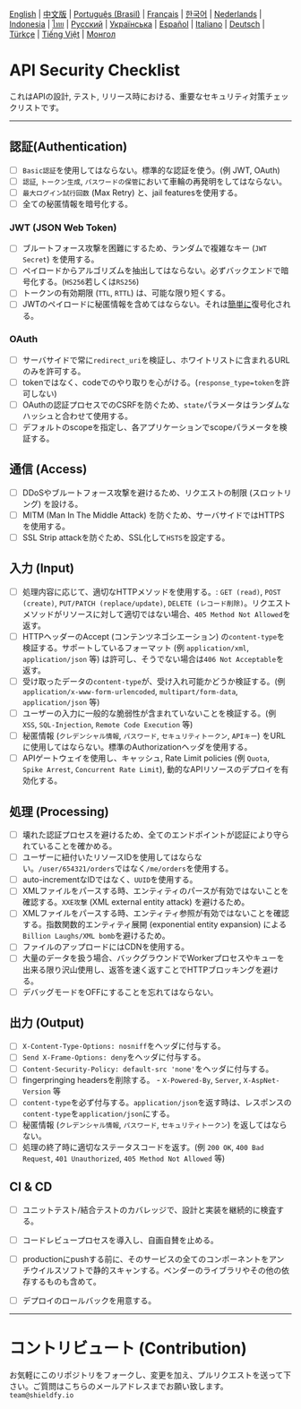 [English](./README.md) | [中文版](./README-zh.md) | [Português (Brasil)](./README-pt_BR.md) | [Français](./README-fr.md) | [한국어](./README-ko.md) | [Nederlands](./README-nl.md) | [Indonesia](./README-id.md) | [ไทย](./README-th.md) | [Русский](./README-ru.md) | [Українська](./README-uk.md) | [Español](./README-es.md) | [Italiano](./README-it.md) | [Deutsch](./README-de.md) | [Türkçe](./README-tr.md) | [Tiếng Việt](./README-vi.md) | [Монгол](./README-mn.md)

# API Security Checklist
これはAPIの設計, テスト, リリース時における、重要なセキュリティ対策チェックリストです。


---

## 認証(Authentication)
- [ ] `Basic認証`を使用してはならない。標準的な認証を使う。(例 JWT, OAuth)
- [ ] `認証`, `トークン生成`, `パスワードの保管`において車輪の再発明をしてはならない。
- [ ] `最大ログイン試行回数` (Max Retry) と、jail featuresを使用する。
- [ ] 全ての秘匿情報を暗号化する。

### JWT (JSON Web Token)
- [ ] ブルートフォース攻撃を困難にするため、ランダムで複雑なキー (`JWT Secret`) を使用する。
- [ ] ペイロードからアルゴリズムを抽出してはならない。必ずバックエンドで暗号化する。(`HS256`若しくは`RS256`)
- [ ] トークンの有効期限 (`TTL`, `RTTL`) は、可能な限り短くする。
- [ ] JWTのペイロードに秘匿情報を含めてはならない。それは[簡単に](https://jwt.io/#debugger-io)復号化される。

### OAuth
- [ ] サーバサイドで常に`redirect_uri`を検証し、ホワイトリストに含まれるURLのみを許可する。
- [ ] tokenではなく、codeでのやり取りを心がける。(`response_type=token`を許可しない)
- [ ] OAuthの認証プロセスでのCSRFを防ぐため、`state`パラメータはランダムなハッシュと合わせて使用する。
- [ ] デフォルトのscopeを指定し、各アプリケーションでscopeパラメータを検証する。

## 通信 (Access)
- [ ] DDoSやブルートフォース攻撃を避けるため、リクエストの制限 (スロットリング) を設ける。
- [ ] MITM (Man In The Middle Attack) を防ぐため、サーバサイドではHTTPSを使用する。
- [ ] SSL Strip attackを防ぐため、SSL化して`HSTS`を設定する。

## 入力 (Input)
- [ ] 処理内容に応じて、適切なHTTPメソッドを使用する。: `GET (read)`, `POST (create)`, `PUT/PATCH (replace/update)`, `DELETE (レコード削除)`。リクエストメソッドがリソースに対して適切ではない場合、`405 Method Not Allowed`を返す。
- [ ] HTTPヘッダーのAccept (コンテンツネゴシエーション) の`content-type`を検証する。サポートしているフォーマット (例 `application/xml`, `application/json` 等) は許可し、そうでない場合は`406 Not Acceptable`を返す。
- [ ] 受け取ったデータの`content-type`が、受け入れ可能かどうか検証する。(例 `application/x-www-form-urlencoded`, `multipart/form-data`, `application/json` 等)
- [ ] ユーザーの入力に一般的な脆弱性が含まれていないことを検証する。(例 `XSS`, `SQL-Injection`, `Remote Code Execution` 等)
- [ ] 秘匿情報 (`クレデンシャル情報`, `パスワード`, `セキュリティトークン`, `APIキー`) をURLに使用してはならない。標準のAuthorizationヘッダを使用する。
- [ ] APIゲートウェイを使用し、キャッシュ, Rate Limit policies (例 `Quota`, `Spike Arrest`, `Concurrent Rate Limit`), 動的なAPIリソースのデプロイを有効化する。

## 処理 (Processing)
- [ ] 壊れた認証プロセスを避けるため、全てのエンドポイントが認証により守られていることを確かめる。
- [ ] ユーザーに紐付いたリソースIDを使用してはならない。`/user/654321/orders`ではなく`/me/orders`を使用する。
- [ ] auto-incrementなIDではなく、`UUID`を使用する。
- [ ] XMLファイルをパースする時、エンティティのパースが有効ではないことを確認する。`XXE攻撃` (XML external entity attack) を避けるため。
- [ ] XMLファイルをパースする時、エンティティ参照が有効ではないことを確認する。指数関数的エンティティ展開 (exponential entity expansion) による`Billion Laughs/XML bomb`を避けるため。
- [ ] ファイルのアップロードにはCDNを使用する。
- [ ] 大量のデータを扱う場合、バックグラウンドでWorkerプロセスやキューを出来る限り沢山使用し、返答を速く返すことでHTTPブロッキングを避ける。
- [ ] デバッグモードをOFFにすることを忘れてはならない。

## 出力 (Output)
- [ ] `X-Content-Type-Options: nosniff`をヘッダに付与する。
- [ ] `Send X-Frame-Options: deny`をヘッダに付与する。
- [ ] `Content-Security-Policy: default-src 'none'`をヘッダに付与する。
- [ ] fingerpringing headersを削除する。 - `X-Powered-By`, `Server`, `X-AspNet-Version` 等
- [ ] `content-type`を必ず付与する。`application/json`を返す時は、レスポンスの`content-type`を`application/json`にする。
- [ ] 秘匿情報 (`クレデンシャル情報`, `パスワード`, `セキュリティトークン`) を返してはならない。
- [ ] 処理の終了時に適切なステータスコードを返す。(例 `200 OK`, `400 Bad Request`, `401 Unauthorized`, `405 Method Not Allowed` 等)

## CI & CD
- [ ] ユニットテスト/結合テストのカバレッジで、設計と実装を継続的に検査する。
- [ ] コードレビュープロセスを導入し、自画自賛を止める。
- [ ] productionにpushする前に、そのサービスの全てのコンポーネントをアンチウイルスソフトで静的スキャンする。ベンダーのライブラリやその他の依存するものも含めて。
- [ ] デプロイのロールバックを用意する。


---

# コントリビュート (Contribution)
お気軽にこのリポジトリをフォークし、変更を加え、プルリクエストを送って下さい。ご質問はこちらのメールアドレスまでお願い致します。`team@shieldfy.io`
